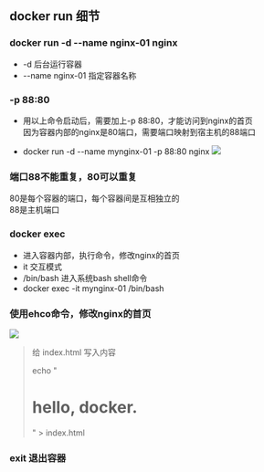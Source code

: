 ## docker run 细节

### docker run -d --name nginx-01 nginx
- -d 后台运行容器
- --name nginx-01 指定容器名称

### -p 88:80
- 用以上命令启动后，需要加上-p 88:80，才能访问到nginx的首页  
因为容器内部的nginx是80端口，需要端口映射到宿主机的88端口  

- docker run -d --name mynginx-01 -p 88:80 nginx
![](./images/docker-09-01.png)

### 端口88不能重复，80可以重复
80是每个容器的端口，每个容器间是互相独立的  
88是主机端口

### docker exec
- 进入容器内部，执行命令，修改nginx的首页
- it 交互模式  
- /bin/bash 进入系统bash shell命令
- docker exec -it mynginx-01 /bin/bash

### 使用ehco命令，修改nginx的首页
![](./images/docker-09-02.png)

> 给 index.html 写入内容
>
> echo "<h1> hello, docker. </h1>" > index.html

### exit 退出容器